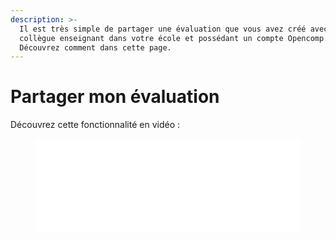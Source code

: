 ```yaml
---
description: >-
  Il est très simple de partager une évaluation que vous avez créé avec un
  collègue enseignant dans votre école et possédant un compte Opencomp.
  Découvrez comment dans cette page.
---
```


# Partager mon évaluation

Découvrez cette fonctionnalité en vidéo :

<figure class="video-container">
<iframe src="//www.youtube-nocookie.com/embed/cM35_GmvXE4?rel=0" frameborder="0" allowfullscreen width="100%"></iframe>
</figure>
